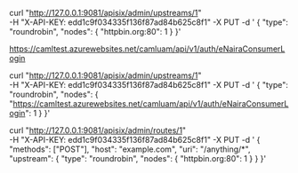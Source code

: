 curl "http://127.0.0.1:9081/apisix/admin/upstreams/1" \
-H "X-API-KEY: edd1c9f034335f136f87ad84b625c8f1" -X PUT -d '
{
  "type": "roundrobin",
  "nodes": {
    "httpbin.org:80": 1
  }
}'

https://camltest.azurewebsites.net/camluam/api/v1/auth/eNairaConsumerLogin

curl "http://127.0.0.1:9081/apisix/admin/upstreams/1" \
-H "X-API-KEY: edd1c9f034335f136f87ad84b625c8f1" -X PUT -d '
{
  "type": "roundrobin",
  "nodes": {
    "https://camltest.azurewebsites.net/camluam/api/v1/auth/eNairaConsumerLogin": 1
  }
}'


curl "http://127.0.0.1:9081/apisix/admin/routes/1" \
-H "X-API-KEY: edd1c9f034335f136f87ad84b625c8f1" -X PUT -d '
{
  "methods": ["POST"],
  "host": "example.com",
  "uri": "/anything/*",
  "upstream": {
    "type": "roundrobin",
    "nodes": {
      "httpbin.org:80": 1
    }
  }
}'